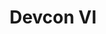 ﻿---
number: 6
title: Devcon VI
description: 'The sixth edition of Devcon was originally planned for October 2020 in Bogota, Colombia to keep in-line with the annual tradition. However, due the global pandemic the event has been postponed until further notice. In the meantime, be sure to join us on the Road to Devcon initiatives with local events, quests, and much more.'
location: 'Bogota, Colombia'
startDate: 2022-10-11
endDate: 2022-10-14
image_1: ../../../static/assets/uploads/editions/devcon-6_1.png
image_2: ../../../static/assets/uploads/editions/devcon-6_2.png
image_3: ../../../static/assets/uploads/editions/devcon-6_3.png
image_title: ../../../static/assets/uploads/editions/devcon-6_title.png
urls:
  - title: Road to Devcon
    url: https://www.devcon.org/
---
